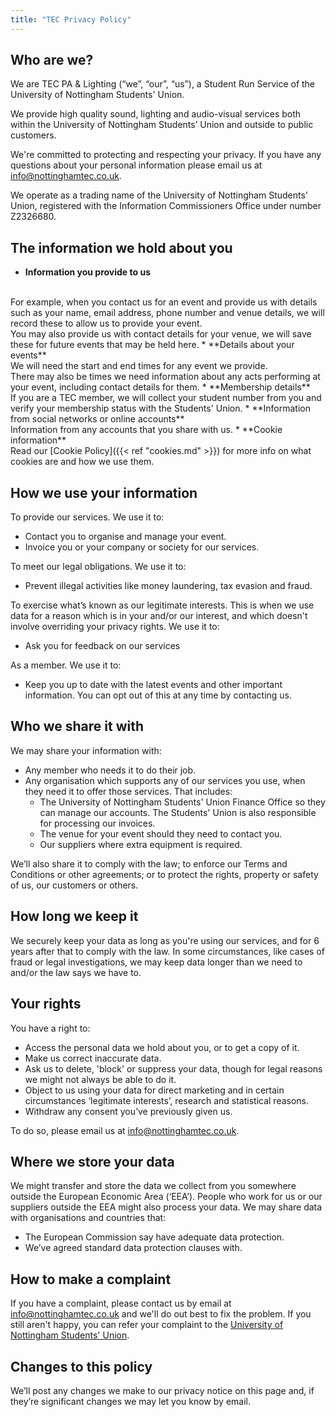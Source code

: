 ```yaml
---
title: "TEC Privacy Policy"
---
```


## Who are we?
We are TEC PA & Lighting (“we”, “our”, “us”), a Student Run Service of the University of Nottingham Students' Union.

We provide high quality sound, lighting and audio-visual services both within the University of Nottingham Students’ Union and outside to public customers.

We're committed to protecting and respecting your privacy.
If you have any questions about your personal information please email us at [info@nottinghamtec.co.uk](mailto:info@nottinghamtec.co.uk).

We operate as a trading name of the University of Nottingham Students' Union, registered with the Information Commissioners Office under number Z2326680.


## The information we hold about you

* **Information you provide to us**
<br>
For example, when you contact us for an event and provide us with details such as your name, email address, phone number and venue details, we will record these to allow us to provide your event.
<br>
You may also provide us with contact details for your venue, we will save these for future events that may be held here.
* **Details about your events**
<br>
We will need the start and end times for any event we provide.
<br>
There may also be times we need information about any acts performing at your event, including contact details for them.
* **Membership details**
<br>
If you are a TEC member, we will collect your student number from you and verify your membership status with the Students' Union.
* **Information from social networks or online accounts**
<br>
Information from any accounts that you share with us.
* **Cookie information**
<br>
Read our [Cookie Policy]({{< ref "cookies.md" >}}) for more info on what cookies are and how we use them.

## How we use your information
To provide our services. We use it to:

* Contact you to organise and manage your event.
* Invoice you or your company or society for our services.

To meet our legal obligations. We use it to:
* Prevent illegal activities like money laundering, tax evasion and fraud.

To exercise what’s known as our legitimate interests. This is when we use data for a reason which is in your and/or our interest, and which doesn't involve overriding your privacy rights. We use it to:
* Ask you for feedback on our services

As a member. We use it to:
* Keep you up to date with the latest events and other important information. You can opt out of this at any time by contacting us.

## Who we share it with
We may share your information with:

* Any member who needs it to do their job.
* Any organisation which supports any of our services you use, when they need it to offer those services. That includes:
    * The University of Nottingham Students' Union Finance Office so they can manage our accounts. The Students' Union is also responsible for processing our invoices.
    * The venue for your event should they need to contact you.
    * Our suppliers where extra equipment is required.

We’ll also share it to comply with the law; to enforce our Terms and Conditions or other agreements; or to protect the rights, property or safety of us, our customers or others.

## How long we keep it
We securely keep your data as long as you're using our services, and for 6 years after that to comply with the law.
In some circumstances, like cases of fraud or legal investigations, we may keep data longer than we need to and/or the law says we have to.

## Your rights
You have a right to:

* Access the personal data we hold about you, or to get a copy of it.
* Make us correct inaccurate data.
* Ask us to delete, 'block' or suppress your data, though for legal reasons we might not always be able to do it.
* Object to us using your data for direct marketing and in certain circumstances ‘legitimate interests’, research and statistical reasons.
* Withdraw any consent you’ve previously given us.

To do so, please email us at [info@nottinghamtec.co.uk](mailto:info@nottinghamtec.co.uk).

## Where we store your data
We might transfer and store the data we collect from you somewhere outside the European Economic Area (‘EEA’).
People who work for us or our suppliers outside the EEA might also process your data.
We may share data with organisations and countries that:

* The European Commission say have adequate data protection.
* We’ve agreed standard data protection clauses with.

## How to make a complaint
If you have a complaint, please contact us by email at [info@nottinghamtec.co.uk](mailto:info@nottinghamtec.co.uk) and we'll do out best to fix the problem.
If you still aren't happy, you can refer your complaint to the [University of Nottingham Students' Union](https://www.su.nottingham.ac.uk/).

## Changes to this policy
We’ll post any changes we make to our privacy notice on this page and, if they’re significant changes we may let you know by email.
